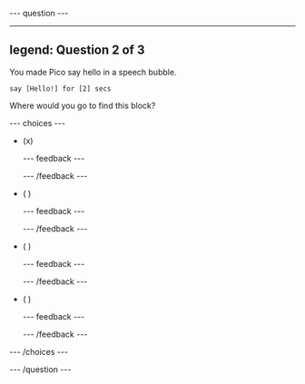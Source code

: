 
--- question ---

---
legend: Question 2 of 3
---

You made Pico say hello in a speech bubble.

```blocks3
say [Hello!] for [2] secs
```

Where would you go to find this block?

--- choices ---

- (x)

  --- feedback ---

  --- /feedback ---

- ( )

  --- feedback ---

  --- /feedback ---

- ( )

  --- feedback ---

  --- /feedback ---

- ( )

  --- feedback ---

  --- /feedback ---

--- /choices ---

--- /question ---
